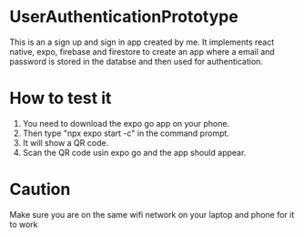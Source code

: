# UserAuthenticationPrototype
This is an a sign up and sign in app created by me. It implements react native, expo, firebase and firestore to create an app where a email and password is stored in the databse and then used for authentication.

# How to test it
1. You need to download the expo go app on your phone.
2. Then type "npx expo start -c" in the command prompt.
3. It will show a QR code.
4. Scan the QR code usin expo go and the app should appear.

# Caution
Make sure you are on the same wifi network on your laptop and phone for it to work
